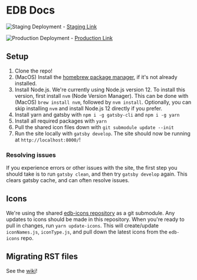 # EDB Docs

![Staging Deployment](https://github.com/rocketinsights/edb_docs/workflows/Deploy%20Develop%20to%20Netlify/badge.svg) - [Staging Link](https://edb-docs-staging.netlify.app/)


![Production Deployment](https://github.com/rocketinsights/edb_docs/workflows/Deploy%20Master%20to%20Netlify/badge.svg) - [Production Link](https://edb-docs.netlify.app/)

## Setup

1. Clone the repo!
2. (MacOS) Install the [homebrew package manager](https://brew.sh/), if it's not already installed.
3. Install Node.js. We're currently using Node.js version 12. To install this version, first install `nvm` (Node Version Manager). This can be done with (MacOS) `brew install nvm`, followed by `nvm install`. Optionally, you can skip installing `nvm` and install Node.js 12 directly if you prefer.
4. Install yarn and gatsby with `npm i -g gatsby-cli` and `npm i -g yarn`
5. Install all required packages with `yarn`
6. Pull the shared icon files down with `git submodule update --init`
7. Run the site locally with `gatsby develop`. The site should now be running at `http://localhost:8000/`!

### Resolving issues

If you experience errors or other issues with the site, the first step you should take is to run `gatsby clean`, and then try `gatsby develop` again. This clears gatsby cache, and can often resolve issues.

## Icons

We're using the shared [edb-icons repository](https://github.com/rocketinsights/edb-icons) as a git submodule. Any updates to icons should be made in this repository. When you're ready to pull in changes, run `yarn update-icons`. This will create/update `iconNames.js`, `iconType.js`, and pull down the latest icons from the `edb-icons` repo.

## Migrating RST files

See the [wiki](https://github.com/rocketinsights/edb_docs/wiki/RST-Content-Conversion-Process)!
